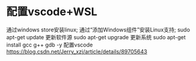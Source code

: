 

# 配置vscode+WSL
通过windows store安装linux;
通过“添加Windows组件”安装Linux支持;
sudo apt-get update 更新软件源
sudo apt-get upgrade 更新系统
sudo apt-get install gcc g++ gdb -y
配置vscode
https://blog.csdn.net/Jerry_xzj/article/details/89705643


